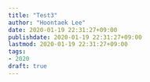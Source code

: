 ```yaml
---
title: "Test3"
author: "Hoontaek Lee"
date: 2020-01-19 22:31:27+09:00
publishdate: 2020-01-19 22:31:27+09:00
lastmod: 2020-01-19 22:31:27+09:00
tags:
- 2020
draft: true
---
```

